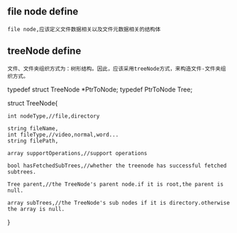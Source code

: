 ## file node define
	file node,应该定义文件数据相关以及文件元数据相关的结构体


## treeNode define
	文件、文件夹组织方式为：树形结构。因此，应该采用treeNode方式，来构造文件-文件夹组织方式。

typedef struct TreeNode *PtrToNode;
typedef PtrToNode Tree;

struct TreeNode{
	
	int nodeType,//file,directory
	
	string fileName,
	int fileType,//video,normal,word...
	string filePath,
	
	array supportOperations,//support operations
	
	bool hasFetchedSubTrees,//whether the treenode has successful fetched subtrees.
	
	Tree parent,//the TreeNode's parent node.if it is root,the parent is null.
	
	array subTrees,//the TreeNode's sub nodes if it is directory.otherwise the array is null. 
}
